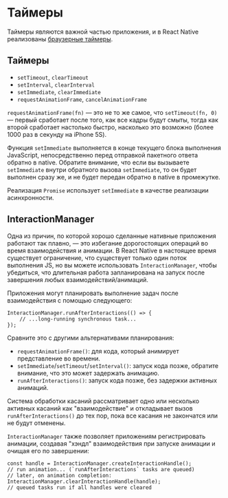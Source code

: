# Таймеры

Таймеры являются важной частью приложения, и в React Native реализованы [браузерные таймеры](https://developer.mozilla.org/docs/Learn/JavaScript/Asynchronous/Timeouts_and_intervals).

## Таймеры

-   `setTimeout`, `clearTimeout`
-   `setInterval`, `clearInterval`
-   `setImmediate`, `clearImmediate`
-   `requestAnimationFrame`, `cancelAnimationFrame`

`requestAnimationFrame(fn)` — это не то же самое, что `setTimeout(fn, 0)` — первый сработает после того, как все кадры будут смыты, тогда как второй сработает настолько быстро, насколько это возможно (более 1000 раз в секунду на iPhone 5S).

Функция `setImmediate` выполняется в конце текущего блока выполнения JavaScript, непосредственно перед отправкой пакетного ответа обратно в native. Обратите внимание, что если вы вызываете `setImmediate` внутри обратного вызова `setImmediate`, то он будет выполнен сразу же, и не будет передан обратно в native в промежутке.

Реализация `Promise` использует `setImmediate` в качестве реализации асинхронности.

## InteractionManager

Одна из причин, по которой хорошо сделанные нативные приложения работают так плавно, — это избегание дорогостоящих операций во время взаимодействия и анимации. В React Native в настоящее время существует ограничение, что существует только один поток выполнения JS, но вы можете использовать `InteractionManager`, чтобы убедиться, что длительная работа запланирована на запуск после завершения любых взаимодействий/анимаций.

Приложения могут планировать выполнение задач после взаимодействия с помощью следующего:

```tsx
InteractionManager.runAfterInteractions(() => {
    // ...long-running synchronous task...
});
```

Сравните это с другими альтернативами планирования:

-   `requestAnimationFrame()`: для кода, который анимирует представление во времени.
-   `setImmediate`/`setTimeout`/`setInterval()`: запуск кода позже, обратите внимание, что это может задержать анимацию.
-   `runAfterInteractions()`: запуск кода позже, без задержки активных анимаций.

Система обработки касаний рассматривает одно или несколько активных касаний как "взаимодействие" и откладывает вызов `runAfterInteractions()` до тех пор, пока все касания не закончатся или не будут отменены.

`InteractionManager` также позволяет приложениям регистрировать анимации, создавая "хэндл" взаимодействия при запуске анимации и очищая его по завершении:

```tsx
const handle = InteractionManager.createInteractionHandle();
// run animation... (`runAfterInteractions` tasks are queued)
// later, on animation completion:
InteractionManager.clearInteractionHandle(handle);
// queued tasks run if all handles were cleared
```
